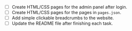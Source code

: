 - [ ] Create HTML/CSS pages for the admin panel after login.
- [ ] Create HTML/CSS pages for the pages in `pages.json`.
- [ ] Add simple clickable breadcrumbs to the website.
- [ ] Update the README file after finishing each task.
